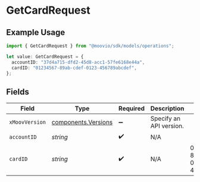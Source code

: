 # GetCardRequest

## Example Usage

```typescript
import { GetCardRequest } from "@moovio/sdk/models/operations";

let value: GetCardRequest = {
  accountID: "37d4a715-dfd2-45d8-acc1-57fe6168e44a",
  cardID: "01234567-89ab-cdef-0123-456789abcdef",
};
```

## Fields

| Field                                                      | Type                                                       | Required                                                   | Description                                                | Example                                                    |
| ---------------------------------------------------------- | ---------------------------------------------------------- | ---------------------------------------------------------- | ---------------------------------------------------------- | ---------------------------------------------------------- |
| `xMoovVersion`                                             | [components.Versions](../../models/components/versions.md) | :heavy_minus_sign:                                         | Specify an API version.                                    |                                                            |
| `accountID`                                                | *string*                                                   | :heavy_check_mark:                                         | N/A                                                        |                                                            |
| `cardID`                                                   | *string*                                                   | :heavy_check_mark:                                         | N/A                                                        | 01234567-89ab-cdef-0123-456789abcdef                       |